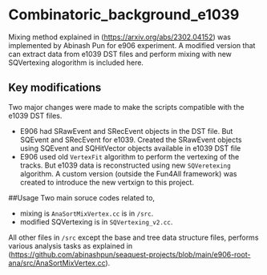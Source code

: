 # Combinatoric_background_e1039
Mixing method explained in (https://arxiv.org/abs/2302.04152) was implemented by Abinash Pun for e906 experiment. A modified version that can extract data from e1039 DST files and perform mixing with new SQVertexing alogorithm is included here.

## Key modifications 
Two major changes were made to make the scripts compatible with the e1039 DST files.
- E906 had SRawEvent and SRecEvent objects in the DST file. But SQEvent and SRecEvent for e1039. Created the SRawEvent objects using SQEvent and SQHitVector objects available in e1039 DST file
- E906 used old `VertexFit` algorithm to perform the vertexing of the tracks. But e1039 data is reconstructed using new `SQVeretexing` algorithm. A custom version (outside the Fun4All framework) was created to introduce the new vertxign to this project.

##Usage
Two main soruce codes related to,
- mixing is `AnaSortMixVertex.cc` is in `/src`.
- modified SQVertexing is in `SQVertexing_v2.cc`.

All other files in `/src` except the base and tree data structure files, performs various analysis tasks as explained in (https://github.com/abinashpun/seaquest-projects/blob/main/e906-root-ana/src/AnaSortMixVertex.cc).
